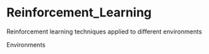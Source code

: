 # Reinforcement_Learning
Reinforcement learning techniques applied to different environments


Environments
